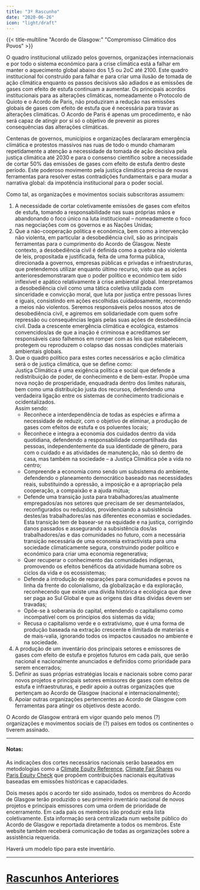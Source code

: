 ```yaml
---
title: "3º Rascunho"
date: "2020-06-26"
icon: "light/draft"
---
```


{{< title-multiline "Acordo de Glasgow:" "Compromisso Climático dos Povos" >}}

O quadro institucional utilizado pelos governos, organizações internacionais e por todo o sistema económico para a crise climática está a falhar em manter o aquecimento global abaixo dos 1,5 ou 2oC até 2100. Este quadro institucional foi construído para falhar e para criar uma ilusão de tomada de ação climática enquanto os passos decisivos são adiados e as emissões de gases com efeito de estufa continuam a aumentar. Os principais acordos institucionais para as alterações climáticas, nomeadamente o Protocolo de Quioto e o Acordo de Paris, não produziram a redução nas emissões globais de gases com efeito de estufa que é necessária para travar as alterações climáticas. O Acordo de Paris é apenas um procedimento, e não será capaz de atingir por si só o objetivo de prevenir as piores consequências das alterações climáticas.  

Centenas de governos, municípios e organizações declararam emergência climática e protestos massivos nas ruas de todo o mundo chamaram repetidamente a atenção a necessidade da tomada de ação decisiva pela justiça climática até 2030 e para o consenso científico sobre a necessidade de cortar 50% das emissões de gases com efeito de estufa dentro deste período. Este poderoso movimento pela justiça climática precisa de novas ferramentas para resolver estas contradições fundamentais e para mudar a narrativa global: da impotência institucional para o poder social.  

Como tal, as organizações e movimentos sociais subscritoras assumem:  
1. A necessidade de cortar coletivamente emissões de gases com efeitos de estufa, tomando a responsabilidade nas suas próprias mãos e abandonando o foco único na luta institucional – nomeadamente o foco nas negociações com os governos e as Nações Unidas;  
2. Que a não-cooperação política e económica, bem como a intervenção não violenta, em particular a desobediência civil, são as principais ferramentas para o cumprimento do Acordo de Glasgow. Neste contexto, a desobediência civil é definida como a quebra não violenta de leis, propositada e justificada, feita de uma forma pública, direcionada a governos, empresas públicas e privadas e infraestruturas, que pretendemos utilizar enquanto último recurso, visto que as ações anterioresdemonstraram que o poder político e económico tem sido inflexível e apático relativamente à crise ambiental global. Interpretamos a desobediência civil como uma tática coletiva utilizada com sinceridade e convicção moral, que luta por justiça entre pessoas livres e iguais, consistindo em ações escolhidas cuidadosamente, recorrendo a meios não violentos. Seremos responsáveis pelos nossos atos de desobediência civil, e agiremos em solidariedade com quem sofre repressão ou consequências legais pelas suas ações de desobediência civil. Dada a crescente emergência climática e ecológica, estamos convencidos/as de que a inação é criminosa e acreditamos ser responsáveis caso falhemos em romper com as leis que estabelecem, protegem ou reproduzem o colapso das nossas condições materiais ambientais globais.  
3. Que o quadro político para estes cortes necessários e ação climática será o de justiça climática, que se define como:  
Justiça Climática é uma exigência política e social que defende a redistribuição de poder, de conhecimento e de bem-estar. Propõe uma nova noção de prosperidade, enquadrada dentro dos limites naturais, bem como uma distribuição justa dos recursos, defendendo uma verdadeira ligação entre os sistemas de conhecimento tradicionais e ocidentalizados.  
Assim sendo:  
	- Reconhece a interdependência de todas as espécies e afirma a necessidade de reduzir, com o objetivo de eliminar, a produção de gases com efeitos de estufa e os poluentes locais;
	- Reconhece e integra a economia dos cuidados dentro da vida quotidiana, defendendo a responsabilidade compartilhada das pessoas, independentemente da sua identidade de género, para com o cuidado e as atividades de manutenção, não só dentro de casa, mas também na sociedade – a Justiça Climática põe a vida no centro;
	- Compreende a economia como sendo um subsistema do ambiente, defendendo o planeamento democrático baseado nas necessidades reais, substituindo a opressão, a imposição e a apropriação pela cooperação, a compaixão e a ajuda mútua;
	- Defende uma transição justa para trabalhadores/as atualmente empregados/as nos setores que precisam de ser desmantelados, reconfigurados ou reduzidos, providenciando a subsistência destes/as trabalhadores/as nas diferentes economias e sociedades. Esta transição tem de basear-se na equidade e na justiça, corrigindo danos passados e assegurando a subsistência dos/as trabalhadores/as e das comunidades no futuro, com a necessária transição necessária de uma economia extractivista para uma sociedade climaticamente segura, construindo poder político e económico para criar uma economia regenerativa;
	- Quer recuperar o conhecimento das comunidades indígenas, promovendo os efeitos benéficos da atividade humana sobre os ciclos da vida e os ecossistemas;
	- Defende a introdução de reparações para comunidades e povos na linha da frente do colonialismo, da globalização e da exploração, reconhecendo que existe uma dívida histórica e ecológica que deve ser paga ao Sul Global e que as origens das ditas dívidas devem ser travadas;
	- Opõe-se à soberania do capital, entendendo o capitalismo como incompatível com os princípios dos sistemas da vida;
	- Recusa o capitalismo verde e o extrativismo, que é uma forma de produção baseada na extração crescente e ilimitada de materiais e de mais-valia, ignorando todos os impactos causados no ambiente e na sociedade.
4. A produção de um inventário dos principais setores e emissores de gases com efeito de estufa e projetos futuros em cada país, que serão nacional e nacionalmente anunciados e definidos como prioridade para serem encerrados;  
5. Definir as suas próprias estratégias locais e nacionais sobre como parar novos projetos e principais setores emissores de gases com efeitos de estufa e infraestruturas, e pedir apoio a outras organizações que pertençam ao Acordo de Glasgow (nacional e internacionalmente);  
6. Apoiar outras organizações pertencentes ao Acordo de Glasgow com ferramentas para atingir os objetivos deste acordo.  

O Acordo de Glasgow entrará em vigor quando pelo menos (?) organizações e movimentos sociais de (?) países em todos os continentes o tiverem assinado.  

---

#### Notas:  

As indicações dos cortes necessários nacionais serão baseados em metodologias como a [Climate Equity Reference](https://climateequityreference.org/), [Climate Fair Shares](http://www.climatefairshares.org/) ou [Paris Equity Check](http://paris-equity-check.org/) que propõem contribuições nacionais equitativas baseadas em emissões históricas e capacidades.  

Dois meses após o acordo ter sido assinado, todos os membros do Acordo de Glasgow terão produzido o seu primeiro inventário nacional de novos projetos e principais emissores com uma ordem de prioridade de encerramento. Em cada país os membros irão produzir esta lista coletivamente. Esta informação será centralizada num website público do Acordo de Glasgow e reportada diretamente a todos os membros. Este website também receberá comunicação de todas as organizações sobre a assistência requerida.  

Haverá um modelo tipo para este inventário. 

---

# [Rascunhos Anteriores](/pt/drafts)
